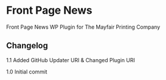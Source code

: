 Front Page News
===============

Front Page News WP Plugin for The Mayfair Printing Company

Changelog
---------

1.1 Added GitHub Updater URI & Changed Plugin URI

1.0 Initial commit
